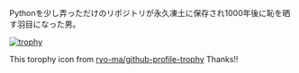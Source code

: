 Pythonを少し弄っただけのリポジトリが永久凍土に保存され1000年後に恥を晒す羽目になった男。

[![trophy](https://github-profile-trophy.vercel.app/?username=K-MountainBook)](https://github.com/ryo-ma/github-profile-trophy)

This torophy icon from [ryo-ma/github-profile-trophy](https://github.com/ryo-ma/github-profile-trophy)
Thanks!!

<!--
**K-MountainBook/K-MountainBook** is a ✨ _special_ ✨ repository because its `README.md` (this file) appears on your GitHub profile.

Here are some ideas to get you started:

- 🔭 I’m currently working on ...
- 🌱 I’m currently learning ...
- 👯 I’m looking to collaborate on ...
- 🤔 I’m looking for help with ...
- 💬 Ask me about ...
- 📫 How to reach me: ...
- 😄 Pronouns: ...
- ⚡ Fun fact: ...
-->
